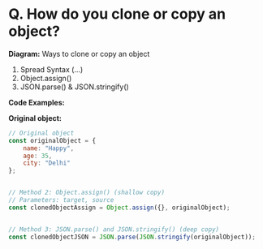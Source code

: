 # Q. How do you clone or copy an object?

**Diagram:**
Ways to clone or copy an object
 1. Spread Syntax (...)
 2. Object.assign()
 3. JSON.parse() & JSON.stringify()
 
**Code Examples:**

**Original object:**
```javascript
// Original object
const originalObject = {
    name: "Happy",
    age: 35,
    city: "Delhi"
};


// Method 2: Object.assign() (shallow copy)
// Parameters: target, source
const clonedObjectAssign = Object.assign({}, originalObject);


// Method 3: JSON.parse() and JSON.stringify() (deep copy)
const clonedObjectJSON = JSON.parse(JSON.stringify(originalObject));